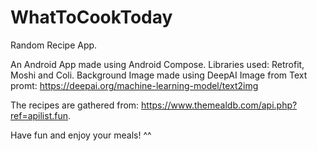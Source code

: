 # WhatToCookToday
Random Recipe App.

An Android App made using Android Compose. 
Libraries used: Retrofit, Moshi and Coli.
Background Image made using DeepAI Image from Text promt: https://deepai.org/machine-learning-model/text2img

The recipes are gathered from: https://www.themealdb.com/api.php?ref=apilist.fun.

Have fun and enjoy your meals! ^^
